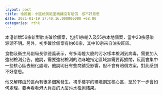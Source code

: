 ```yaml
---
layout: post
title: 徐德義：小區檢測範圍商舖沒有賠償　感不好意思　
date: 2021-01-19 17:40:16.000000000 +08:00
categories: rthk
---
```


本港新增56宗新型肺炎確診個案，包括1宗輸入及55宗本地個案，當中23宗感染源頭不明。另外，初步確診個案有約60宗，其中10宗來自油尖旺區。

食物及衞生局副局長徐德義表示，有多兩幢大廈的污水樣本檢測到病毒，需要加入強制檢測公告。他說，需要強制檢測的油麻地指定區域無需要再擴闊，反而會集中一些核心區去細化處理，他說明日有些商舖受影響，但不會有賠償方案，對此感到不好意思。

他又解釋由於區內有很多個案發生，視乎樓宇的環境劃定核心區，至於下一步會如何處理，要再看看港大負責的大廈污水檢測結果。
